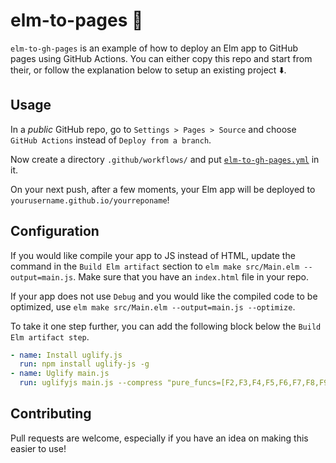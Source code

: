 # elm-to-pages 🌳
`elm-to-gh-pages` is an example of how to deploy an Elm app to GitHub pages using GitHub Actions. You can either copy this repo and start from their, or follow the explanation below to setup an existing project ⬇️.

## Usage
In a _public_ GitHub repo, go to `Settings > Pages > Source` and choose `GitHub Actions` instead of `Deploy from a branch`.

Now create a directory `.github/workflows/` and put [`elm-to-gh-pages.yml`](./.github/workflows/elm-to-gh-pages.yml) in it.

On your next push, after a few moments, your Elm app will be deployed to `yourusername.github.io/yourreponame`!

## Configuration

If you would like compile your app to JS instead of HTML, update the command in the `Build Elm artifact` section to `elm make src/Main.elm --output=main.js`. Make sure that you have an `index.html` file in your repo.

If your app does not use `Debug` and you would like the compiled code to be optimized, use `elm make src/Main.elm --output=main.js --optimize`.

To take it one step further, you can add the following block below the `Build Elm artifact step`.

```yaml
- name: Install uglify.js
  run: npm install uglify-js -g
- name: Uglify main.js
  run: uglifyjs main.js --compress "pure_funcs=[F2,F3,F4,F5,F6,F7,F8,F9,A2,A3,A4,A5,A6,A7,A8,A9],pure_getters,keep_fargs=false,unsafe_comps,unsafe" | uglifyjs --mangle --output main.js
```

## Contributing
Pull requests are welcome, especially if you have an idea on making this easier to use!